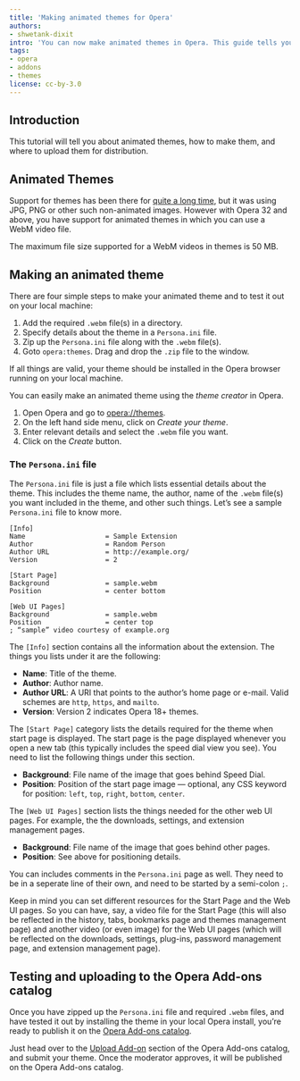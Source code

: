 ```yaml
---
title: 'Making animated themes for Opera'
authors:
- shwetank-dixit
intro: 'You can now make animated themes in Opera. This guide tells you how.'
tags:
- opera
- addons
- themes
license: cc-by-3.0
---
```


## Introduction

This tutorial will tell you about animated themes, how to make them, and where to upload them for distribution.

## Animated Themes

Support for themes has been there for [quite a long time](https://dev.opera.com/articles/themes-in-opera-18-and-higher/), but it was using JPG, PNG or other such non-animated images. However with Opera 32 and above, you have support for animated themes in which you can use a WebM video file.

The maximum file size supported for a WebM videos in themes is 50 MB.

## Making an animated theme

There are four simple steps to make your animated theme and to test it out on your local machine:

1. Add the required `.webm` file(s) in a directory.
2. Specify details about the theme in a `Persona.ini` file.
3. Zip up the `Persona.ini` file along with the `.webm` file(s).
4. Goto `opera:themes`. Drag and drop the `.zip` file to the window.

If all things are valid, your theme should be installed in the Opera browser running on your local machine.

You can easily make an animated theme using the _theme creator_ in Opera.

1. Open Opera and go to [opera://themes](opera://themes).
2. On the left hand side menu, click on _Create your theme_.
3. Enter relevant details and select the `.webm` file you want.
4. Click on the _Create_ button.

### The `Persona.ini` file

The `Persona.ini` file is just a file which lists essential details about the theme. This includes the theme name, the author, name of the `.webm` file(s) you want included in the theme, and other such things. Let’s see a sample `Persona.ini` file to know more.

	[Info]
	Name					= Sample Extension
	Author					= Random Person
	Author URL				= http://example.org/
	Version					= 2

	[Start Page]
	Background				= sample.webm
	Position				= center bottom

	[Web UI Pages]
	Background				= sample.webm
	Position				= center top
	; “sample” video courtesy of example.org

The `[Info]` section contains all the information about the extension. The things you lists under it are the following:

- **Name**: Title of the theme.
- **Author**: Author name.
- **Author URL**: A URI that points to the author’s home page or e-mail. Valid schemes are `http`, `https`, and `mailto`.
- **Version**: Version 2 indicates Opera 18+ themes.

The `[Start Page]` category lists the details required for the theme when start page is displayed. The start page is the page displayed whenever you open a new tab (this typically includes the speed dial view you see). You need to list the following things under this section.

- **Background**: File name of the image that goes behind Speed Dial.
- **Position**: Position of the start page image — optional, any CSS keyword for position: `left`, `top`, `right`, `bottom`, `center`.

The `[Web UI Pages]` section lists the things needed for the other web UI pages. For example, the the downloads, settings, and extension management pages.

- **Background**: File name of the image that goes behind other pages.
- **Position**: See above for positioning details.

You can includes comments in the `Persona.ini` page as well. They need to be in a seperate line of their own, and need to be started by a semi-colon `;`.

Keep in mind you can set different resources for the Start Page and the Web UI pages. So you can have, say, a video file for the Start Page (this will also be reflected in the history, tabs, bookmarks page and themes management page) and another video (or even image) for the Web UI pages (which will be reflected on the downloads, settings, plug-ins, password management page, and extension management page).

## Testing and uploading to the Opera Add-ons catalog

Once you have zipped up the `Persona.ini` file and required `.webm` files, and have tested it out by installing the theme in your local Opera install, you’re ready to publish it on the [Opera Add-ons catalog](https://addons.opera.com/en/).

Just head over to the [Upload Add-on](https://addons.opera.com/developer/upload/) section of the Opera Add-ons catalog, and submit your theme. Once the moderator approves, it will be published on the Opera Add-ons catalog.
